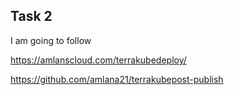 ## Task 2

I am going to follow 

https://amlanscloud.com/terrakubedeploy/

https://github.com/amlana21/terrakubepost-publish



